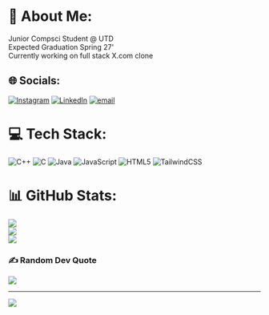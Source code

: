 # 💫 About Me:
Junior Compsci Student @ UTD <br>Expected Graduation Spring 27'<br>Currently working on full stack X.com clone


## 🌐 Socials:
[![Instagram](https://img.shields.io/badge/Instagram-%23E4405F.svg?logo=Instagram&logoColor=white)](https://instagram.com/garrhock) [![LinkedIn](https://img.shields.io/badge/LinkedIn-%230077B5.svg?logo=linkedin&logoColor=white)](https://linkedin.com/in/garrett-hockersmith) [![email](https://img.shields.io/badge/Email-D14836?logo=gmail&logoColor=white)](mailto:texgeh@gmail.com) 

# 💻 Tech Stack:
![C++](https://img.shields.io/badge/c++-%2300599C.svg?style=for-the-badge&logo=c%2B%2B&logoColor=white) ![C](https://img.shields.io/badge/c-%2300599C.svg?style=for-the-badge&logo=c&logoColor=white) ![Java](https://img.shields.io/badge/java-%23ED8B00.svg?style=for-the-badge&logo=openjdk&logoColor=white) ![JavaScript](https://img.shields.io/badge/javascript-%23323330.svg?style=for-the-badge&logo=javascript&logoColor=%23F7DF1E) ![HTML5](https://img.shields.io/badge/html5-%23E34F26.svg?style=for-the-badge&logo=html5&logoColor=white) ![TailwindCSS](https://img.shields.io/badge/tailwindcss-%2338B2AC.svg?style=for-the-badge&logo=tailwind-css&logoColor=white)
# 📊 GitHub Stats:
![](https://github-readme-stats.vercel.app/api?username=garrhock&theme=dark&hide_border=false&include_all_commits=false&count_private=false)<br/>
![](https://nirzak-streak-stats.vercel.app/?user=garrhock&theme=dark&hide_border=false)<br/>
![](https://github-readme-stats.vercel.app/api/top-langs/?username=garrhock&theme=dark&hide_border=false&include_all_commits=false&count_private=false&layout=compact)

### ✍️ Random Dev Quote
![](https://quotes-github-readme.vercel.app/api?type=horizontal&theme=gruvbox)

---
[![](https://visitcount.itsvg.in/api?id=garrhock&icon=0&color=0)](https://visitcount.itsvg.in)

<!-- Proudly created with GPRM ( https://gprm.itsvg.in ) -->
